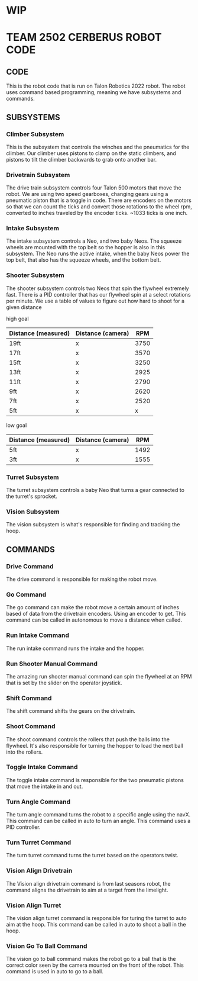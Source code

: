# WIP


# TEAM 2502 **CERBERUS** ROBOT CODE

## CODE
This is the robot code that is run on Talon Robotics 2022 robot. The robot uses command based programming, meaning we have subsystems and commands.

## SUBSYSTEMS

### Climber Subsystem
This is the subsystem that controls the winches and the pneumatics for the climber. Our climber uses pistons to clamp on the static climbers, and pistons to
tilt the climber backwards to grab onto another bar.

### Drivetrain Subsystem
The drive train subsystem controls four Talon 500 motors that move the robot. We are using two speed gearboxes, changing gears using a pneumatic piston that is
a toggle in code. There are encoders on the motors so that we can count the ticks and convert those rotations to the wheel rpm, converted to inches traveled by the
encoder ticks. ~1033 ticks is one inch.

### Intake Subsystem
The intake subsystem controls a Neo, and two baby Neos. The squeeze wheels are mounted with the top belt so the hopper is also in this subsystem. The Neo runs the
active intake, when the baby Neos power the top belt, that also has the squeeze wheels, and the bottom belt.

### Shooter Subsystem
The shooter subsystem controls two Neos that spin the flywheel extremely fast. There is a PID controller that has our flywheel spin at a select rotations per
minute.
We use a table of values to figure out how hard to shoot for a given distance

high goal

|Distance (measured) | Distance (camera) | RPM
| ---  | -- | -    |
| 19ft | x  | 3750 |
| 17ft | x  | 3570 |
| 15ft | x  | 3250 |
| 13ft | x  | 2925 |
| 11ft | x  | 2790 |
| 9ft  | x  | 2620 |
| 7ft  | x  | 2520 |
| 5ft  | x  | x    |

low goal

|Distance (measured) | Distance (camera) | RPM |
| --- | -- | -    |
| 5ft | x  | 1492 |
| 3ft | x  | 1555 |


### Turret Subsystem
The turret subsystem controls a baby Neo that turns a gear connected to the turret's sprocket.

### Vision Subsystem
The vision subsystem is what's responsible for finding and tracking the hoop.

## COMMANDS

### Drive Command
The drive command is responsible for making the robot move.

### Go Command
The go command can make the robot move a certain amount of inches based of data from the drivetrain encoders. Using an encoder to get. This command can be called in
autonomous to move a distance when called.

### Run Intake Command
The run intake command runs the intake and the hopper.

### Run Shooter Manual Command
The amazing run shooter manual command can spin the flywheel at an RPM that is set by the slider on the operator joystick.

### Shift Command
The shift command shifts the gears on the drivetrain.

### Shoot Command
The shoot command controls the rollers that push the balls into the flywheel. It's also responsible for turning the hopper to load the next ball into the rollers.

### Toggle Intake Command
The toggle intake command is responsible for the two pneumatic pistons that move the intake in and out.

### Turn Angle Command
The turn angle command turns the robot to a specific angle using the navX. This command can be called in auto to turn an angle. This command uses a PID controller.

### Turn Turret Command
The turn turret command turns the turret based on the operators twist.

### Vision Align Drivetrain
The Vision align drivetrain command is from last seasons robot, the command aligns the drivetrain to aim at a target from the limelight.

### Vision Align Turret
The vision align turret command is responsible for turing the turret to auto aim at the hoop. This command can be called in auto to shoot a ball in the hoop.

### Vision Go To Ball Command
The vision go to ball command makes the robot go to a ball that is the correct color seen by the camera mounted on the front of the robot. This command is used in
auto to go to a ball.
